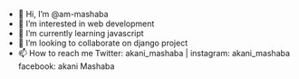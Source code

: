 - 👋 Hi, I’m @am-mashaba
- 👀 I’m interested in web development
- 🌱 I’m currently learning javascript
- 💞️ I’m looking to collaborate on django project
- 📫 How to reach me Twitter: akani_mashaba | instagram: akani_mashaba facebook: akani Mashaba

<!---
am-mashaba/am-mashaba is a ✨ special ✨ repository because its `README.md` (this file) appears on your GitHub profile.
You can click the Preview link to take a look at your changes.
--->
